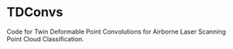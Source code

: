 # TDConvs
Code for Twin Deformable Point Convolutions for Airborne Laser Scanning Point Cloud Classification.
